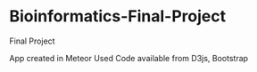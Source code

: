 # Bioinformatics-Final-Project
Final Project

App created in Meteor
Used Code available from D3js, Bootstrap
